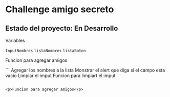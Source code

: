 <h1>Challenge amigo secreto</h1>

<h2>Estado del proyecto: En Desarrollo</h2>

<p>Variables</p>

 ```InputNombres```
```listaNombres```
```listaBoton```

<p>Funcion para agregar amigos</p>
```
Agregar los nombres a la lista
Monstrar el alert que diga si el campo esta vacio 
Limpiar el imput
Funcion para limpiart el imput

```

<p>Funcion para agregar amigos</p>
